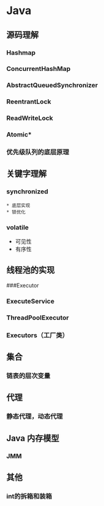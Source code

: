 # Java

## 源码理解

### Hashmap

### ConcurrentHashMap

### AbstractQueuedSynchronizer

### ReentrantLock

### ReadWriteLock

### Atomic*

### 优先级队列的底层原理

## 关键字理解

### synchronized

	* 底层实现
	* 锁优化

### volatile

* 可见性
* 有序性

## 线程池的实现

###Executor

### ExecuteService

### ThreadPoolExecutor

### Executors（工厂类）

## 集合

### 链表的层次变量

## 代理

### 静态代理，动态代理

## Java 内存模型

### JMM

## 其他

### int的拆箱和装箱